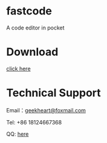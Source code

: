 # fastcode
A code editor in pocket

# Download
[click here](https://itunes.apple.com/cn/app/fastcode-code-in-your-pocket/id1441653112?mt=8)

# Technical Support 

Email：geekheart@foxmail.com

Tel: +86 18124667368

QQ: [here](http://wpa.qq.com/msgrd?v=3&uin=2551701449&site=qq&menu=yes)
